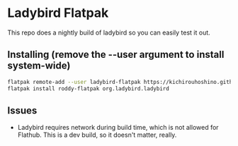 # Ladybird Flatpak

This repo does a nightly build of ladybird so you can easily test it out.

## Installing (remove the --user argument to install system-wide)
``` bash
flatpak remote-add --user ladybird-flatpak https://kichirouhoshino.github.io/org.ladybird.ladybird/index.flatpakrepo
flatpak install roddy-flatpak org.ladybird.ladybird
```

## Issues
- Ladybird requires network during build time, which is not allowed for Flathub. This is a dev build, so it doesn't matter, really.
